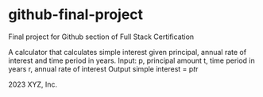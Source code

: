 # github-final-project
Final project for Github section of Full Stack Certification

A calculator that calculates simple interest given principal, annual rate of interest and time period in years.
Input:
   p, principal amount
   t, time period in years
   r, annual rate of interest
Output
   simple interest = p*t*r









2023 XYZ, Inc.
